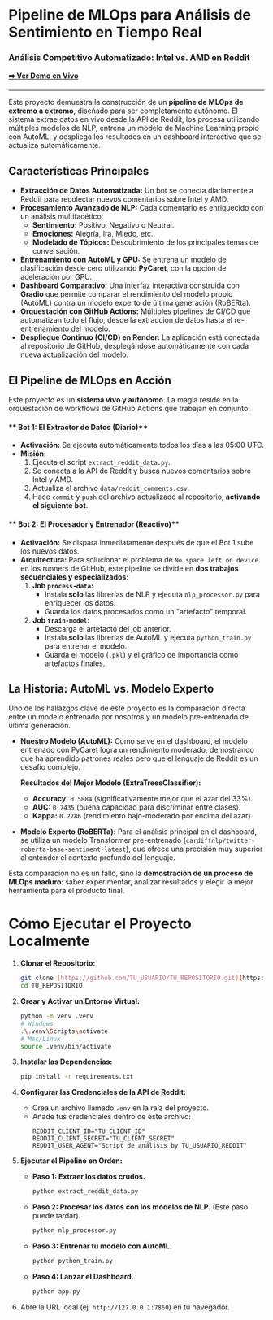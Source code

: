 #  Pipeline de MLOps para Análisis de Sentimiento en Tiempo Real

### Análisis Competitivo Automatizado: Intel vs. AMD en Reddit

**[➡️ Ver Demo en Vivo](https://TU_URL_DE_RENDER.onrender.com)**

---

Este proyecto demuestra la construcción de un **pipeline de MLOps de extremo a extremo**, diseñado para ser completamente autónomo. El sistema extrae datos en vivo desde la API de Reddit, los procesa utilizando múltiples modelos de NLP, entrena un modelo de Machine Learning propio con AutoML, y despliega los resultados en un dashboard interactivo que se actualiza automáticamente.

## Características Principales

* **Extracción de Datos Automatizada:** Un bot se conecta diariamente a Reddit para recolectar nuevos comentarios sobre Intel y AMD.
* **Procesamiento Avanzado de NLP:** Cada comentario es enriquecido con un análisis multifacético:
    * **Sentimiento:** Positivo, Negativo o Neutral.
    * **Emociones:** Alegría, Ira, Miedo, etc.
    * **Modelado de Tópicos:** Descubrimiento de los principales temas de conversación.
* **Entrenamiento con AutoML y GPU:** Se entrena un modelo de clasificación desde cero utilizando **PyCaret**, con la opción de aceleración por GPU.
* **Dashboard Comparativo:** Una interfaz interactiva construida con **Gradio** que permite comparar el rendimiento del modelo propio (AutoML) contra un modelo experto de última generación (RoBERta).
* **Orquestación con GitHub Actions:** Múltiples pipelines de CI/CD que automatizan todo el flujo, desde la extracción de datos hasta el re-entrenamiento del modelo.
* **Despliegue Continuo (CI/CD) en Render:** La aplicación está conectada al repositorio de GitHub, desplegándose automáticamente con cada nueva actualización del modelo.

##  El Pipeline de MLOps en Acción

Este proyecto es un **sistema vivo y autónomo**. La magia reside en la orquestación de workflows de GitHub Actions que trabajan en conjunto:

#### ** Bot 1: El Extractor de Datos (Diario)**

* **Activación:** Se ejecuta automáticamente todos los días a las 05:00 UTC.
* **Misión:**
    1.  Ejecuta el script `extract_reddit_data.py`.
    2.  Se conecta a la API de Reddit y busca nuevos comentarios sobre Intel y AMD.
    3.  Actualiza el archivo `data/reddit_comments.csv`.
    4.  Hace `commit` y `push` del archivo actualizado al repositorio, **activando el siguiente bot**.

#### ** Bot 2: El Procesador y Entrenador (Reactivo)**

* **Activación:** Se dispara inmediatamente después de que el Bot 1 sube los nuevos datos.
* **Arquitectura:** Para solucionar el problema de `No space left on device` en los runners de GitHub, este pipeline se divide en **dos trabajos secuenciales y especializados**:
    1.  **Job `process-data`:**
        *  Instala **solo** las librerías de NLP y ejecuta `nlp_processor.py` para enriquecer los datos.
        *  Guarda los datos procesados como un "artefacto" temporal.
    2.  **Job `train-model`:**
        * Descarga el artefacto del job anterior.
        *  Instala **solo** las librerías de AutoML y ejecuta `python_train.py` para entrenar el modelo.
        *  Guarda el modelo (`.pkl`) y el gráfico de importancia como artefactos finales.

##  La Historia: AutoML vs. Modelo Experto

Uno de los hallazgos clave de este proyecto es la comparación directa entre un modelo entrenado por nosotros y un modelo pre-entrenado de última generación.

* **Nuestro Modelo (AutoML):** Como se ve en el dashboard, el modelo entrenado con PyCaret logra un rendimiento moderado, demostrando que ha aprendido patrones reales pero que el lenguaje de Reddit es un desafío complejo.

    **Resultados del Mejor Modelo (ExtraTreesClassifier):**
    * **Accuracy:** `0.5884` (significativamente mejor que el azar del 33%).
    * **AUC:** `0.7435` (buena capacidad para discriminar entre clases).
    * **Kappa:** `0.2786` (rendimiento bajo-moderado por encima del azar).

* **Modelo Experto (RoBERTa):** Para el análisis principal en el dashboard, se utiliza un modelo Transformer pre-entrenado (`cardiffnlp/twitter-roberta-base-sentiment-latest`), que ofrece una precisión muy superior al entender el contexto profundo del lenguaje.

Esta comparación no es un fallo, sino la **demostración de un proceso de MLOps maduro**: saber experimentar, analizar resultados y elegir la mejor herramienta para el producto final.

# Cómo Ejecutar el Proyecto Localmente

1.  **Clonar el Repositorio:**
    ```bash
    git clone [https://github.com/TU_USUARIO/TU_REPOSITORIO.git](https://github.com/TU_USUARIO/TU_REPOSITORIO.git)
    cd TU_REPOSITORIO
    ```

2.  **Crear y Activar un Entorno Virtual:**
    ```bash
    python -m venv .venv
    # Windows
    .\.venv\Scripts\activate
    # Mac/Linux
    source .venv/bin/activate
    ```

3.  **Instalar las Dependencias:**
    ```bash
    pip install -r requirements.txt
    ```

4.  **Configurar las Credenciales de la API de Reddit:**
    * Crea un archivo llamado `.env` en la raíz del proyecto.
    * Añade tus credenciales dentro de este archivo:
        ```env
        REDDIT_CLIENT_ID="TU_CLIENT_ID"
        REDDIT_CLIENT_SECRET="TU_CLIENT_SECRET"
        REDDIT_USER_AGENT="Script de análisis by TU_USUARIO_REDDIT"
        ```

5.  **Ejecutar el Pipeline en Orden:**
    * **Paso 1: Extraer los datos crudos.**
        ```bash
        python extract_reddit_data.py
        ```
    * **Paso 2: Procesar los datos con los modelos de NLP.** (Este paso puede tardar).
        ```bash
        python nlp_processor.py
        ```
    * **Paso 3: Entrenar tu modelo con AutoML.**
        ```bash
        python python_train.py
        ```
    * **Paso 4: Lanzar el Dashboard.**
        ```bash
        python app.py
        ```

6.  Abre la URL local (ej. `http://127.0.0.1:7860`) en tu navegador.
